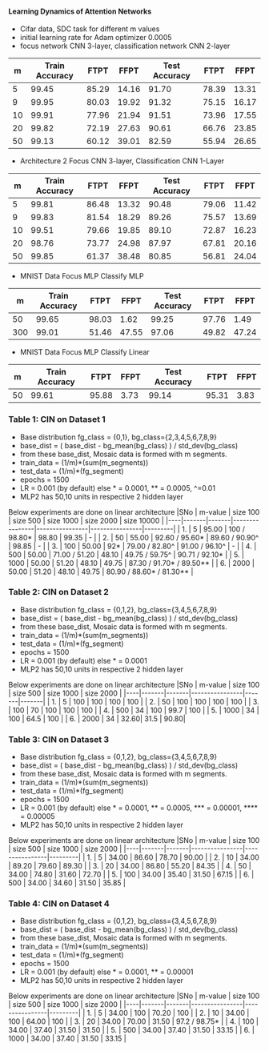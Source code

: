 #### Learning Dynamics of Attention Networks

- Cifar data, SDC task for different m values
- initial learning rate for Adam optimizer 0.0005
- focus network CNN 3-layer, classification network CNN 2-layer


| m  | Train Accuracy | FTPT  | FFPT  | Test Accuracy  | FTPT  | FFPT  |
| -  | -------------- | ----  | ---   | -------------- | ---   | ----  |
| 5  | 99.45          | 85.29 | 14.16 |  91.70         | 78.39 | 13.31 |
| 9  | 99.95          | 80.03 | 19.92 |  91.32         | 75.15 | 16.17 | 
| 10 | 99.91          | 77.96 | 21.94 |  91.51         | 73.96 | 17.55 |
| 20 | 99.82          | 72.19 | 27.63 |  90.61         | 66.76 | 23.85 |
| 50 | 99.13          | 60.12 | 39.01 |  82.59         | 55.94 | 26.65 |


- Architecture 2 Focus CNN 3-layer, Classification CNN 1-Layer

| m  | Train Accuracy | FTPT  | FFPT  | Test Accuracy  | FTPT  | FFPT  |
| -  | -------------- | ----  | ---   | -------------- | ---   | ----  |
| 5  | 99.81         | 86.48  | 13.32 |   90.48        | 79.06 | 11.42 |
| 9  | 99.83         | 81.54  | 18.29 |  89.26         | 75.57 | 13.69 | 
| 10 | 99.51         | 79.66  | 19.85 |  89.10         | 72.87 | 16.23 |
| 20 | 98.76         | 73.77  | 24.98 |  87.97         | 67.81 | 20.16 |
| 50 | 99.85         | 61.37  | 38.48 |  80.85         | 56.81 | 24.04 |


- MNIST Data Focus MLP Classify MLP

| m  | Train Accuracy | FTPT  | FFPT  | Test Accuracy  | FTPT  | FFPT  |
| -  | -------------- | ----  | ---   | -------------- | ---   | ----  |
|  50  |   99.65      | 98.03 | 1.62  |    99.25       | 97.76  | 1.49  |
| 300  |   99.01      | 51.46 | 47.55 |    97.06       | 49.82  | 47.24 |

- MNIST Data Focus MLP Classify Linear 

| m  | Train Accuracy | FTPT  | FFPT  | Test Accuracy  | FTPT  | FFPT  |
| -  | -------------- | ----  | ---   | -------------- | ---   | ----  |
| 50 |      99.61     | 95.88 | 3.73  |     99.14      | 95.31 | 3.83  |

### Table 1:  CIN on Dataset 1
- Base distribution fg_class = {0,1}, bg_class={2,3,4,5,6,7,8,9}
- base_dist = ( base_dist - bg_mean(bg_class) ) / std_dev(bg_class)
- from these base_dist, Mosaic data is formed with m segments.
- train_data = (1/m)\*(sum(m_segments))
- test_data = (1/m)\*(fg_segment)
- epochs = 1500
- LR = 0.001 (by default) else \* = 0.0001, \** = 0.0005, ^=0.01
- MLP2 has 50,10 units in respective 2 hidden layer

<!-- |SNo | m-value | Linear | MLP2 |
|----|----------|---------|-------|
| 1. | 5    | 98.80 | 96.30 / 98.80*  |
| 2. | 10   | 96.80 | 93.20 / 95.60* |
| 3. | 20   | 96.40 | 88.40 / 93.10** |
| 4. | 50   | 89.60 | 88.20 / 91.00** |
| 5. | 100  | 79.00 | 99.10 / 97.30* / 85.60** |
| 6. | 250  | 59.90 | 51.90 / 86.60* / 54.70**|
| 7. | 500  | 48.10 | 48.10 |
| 8. | 1000 | 48.10 | 48.10 | -->

Below experiments are done on linear architecture
|SNo | m-value | size 100 | size 500 | size 1000 | size 2000 | size 10000 |
|----|-------|-------|----------------|----------------|----------------|---------|
| 1. | 5     | 95.00 | 100 / 98.80*   | 98.80          | 99.35          | - |
| 2. | 50    | 55.00 | 92.60 / 95.60* | 89.60 / 90.90^ | 98.85          | - |
| 3. | 100   | 50.00 | 92*            | 79.00 / 82.80^ | 91.00 / 96.10^ | - |
| 4. | 500   | 50.00 | 71.00 / 51.20  | 48.10          | 49.75 / 59.75^ | 90.71 / 92.10* |
| 5. | 1000  | 50.00 | 51.20          | 48.10          | 49.75          | 87.30 / 91.70* / 89.50** |
| 6. | 2000  | 50.00 | 51.20          | 48.10          | 49.75          | 80.90 / 88.60* / 81.30** |


### Table 2:  CIN on Dataset 2
- Base distribution fg_class = {0,1,2}, bg_class={3,4,5,6,7,8,9}
- base_dist = ( base_dist - bg_mean(bg_class) ) / std_dev(bg_class)
- from these base_dist, Mosaic data is formed with m segments.
- train_data = (1/m)\*(sum(m_segments))
- test_data = (1/m)\*(fg_segment)
- epochs = 1500
- LR = 0.001 (by default) else \* = 0.0001
- MLP2 has 50,10 units in respective 2 hidden layer

<!-- |SNo | m-value | Linear | MLP2 |
|----|----------|---------|-------|
| 1. | 5    | 100 | 100 |
| 2. | 10   | 100 | 100 |
| 3. | 20   | 100 | 100 |
| 4. | 50   | 100 | 100 |
| 5. | 100  | 100 | 100 |
| 6. | 250  | 100 | 100 |
| 7. | 500  | 100 | 100 |
| 8. | 1000 | 64.50 | 68.50 |
| 9. | 2000 | 64.50 | 34.20 / 64.50* | -->

Below experiments are done on linear architecture
|SNo | m-value | size 100 | size 500 | size 1000 | size 2000 |
|----|-------|-------|----------------|-------|-------|
| 1. | 5     | 100 | 100  | 100  | 100  |
| 2. | 50    | 100 | 100  | 100  | 100  |
| 3. | 100   | 70  | 100  | 100  | 100  |
| 4. | 500   | 34  | 100  | 99.7 | 100  |
| 5. | 1000  | 34  | 100  | 64.5 | 100  |
| 6. | 2000  | 34  | 32.60| 31.5 | 90.80|

### Table 3:  CIN on Dataset 3
- Base distribution fg_class = {0,1,2}, bg_class={3,4,5,6,7,8,9}
- base_dist = ( base_dist - bg_mean(bg_class) ) / std_dev(bg_class)
- from these base_dist, Mosaic data is formed with m segments.
- train_data = (1/m)\*(sum(m_segments))
- test_data = (1/m)\*(fg_segment)
- epochs = 1500
- LR = 0.001 (by default) else \* = 0.0001, \** = 0.0005, \*** = 0.00001, \**** = 0.00005
- MLP2 has 50,10 units in respective 2 hidden layer

<!-- |SNo | m-value | Linear | MLP2 |
|----|----------|---------|-------|
| 1. | 5    | 81.80 | 96.30 / 49.40 / 83.00* / 76.70** |
| 2. | 10   | 81.00 | 71.90 / 84.10* / 69.70** |
| 3. | 20   | 56.80 | 33.90 / 49.70*** / 52**** |
| 4. | 50   | 31.70 | 31.70 |
| 5. | 100  | 31.50 | 33.00 |
| 6. | 1000 | 31.50 | 35.50 | -->
Below experiments are done on linear architecture
|SNo | m-value | size 100 | size 500 | size 1000 | size 2000 |
|----|-------|-------|----------------|----------------|---------|
| 1. | 5     | 34.00 | 86.60  | 78.70  | 90.00  | 
| 2. | 10    | 34.00 | 89.20  | 79.60  | 89.30  | 
| 3. | 20    | 34.00 | 86.80  | 55.20  | 84.35 |
| 4. | 50    | 34.00 | 74.80  | 31.60  | 72.70 | 
| 5. | 100   | 34.00 | 35.40  | 31.50  | 67.15 |
| 6. | 500   | 34.00 | 34.60  | 31.50  | 35.85 | 



### Table 4:  CIN on Dataset 4
- Base distribution fg_class = {0,1,2}, bg_class={3,4,5,6,7,8,9}
- base_dist = ( base_dist - bg_mean(bg_class) ) / std_dev(bg_class)
- from these base_dist, Mosaic data is formed with m segments.
- train_data = (1/m)\*(sum(m_segments))
- test_data = (1/m)\*(fg_segment)
- epochs = 1500
- LR = 0.001 (by default) else \* = 0.0001, \** = 0.00001
- MLP2 has 50,10 units in respective 2 hidden layer
<!-- 
|SNo | m-value | Linear | MLP2 |
|----|----------|---------|-------|
| 1. | 5    | 71.20 | 35.50 / 99.60* |
| 2. | 10   | 64.00 | 35.20 / 65.20** |
| 3. | 20   | 31.50 | 31.50 |
| 4. | 50   | 31.50 | 31.50 |
| 5. | 100  | 31.50 | 31.50 |
| 6. | 1000 | 31.50 | 31.50 | -->

Below experiments are done on linear architecture
|SNo | m-value | size 100 | size 500 | size 1000 | size 2000 |
|----|-------|-------|----------------|----------------|---------|
| 1. | 5     | 34.00 | 100    | 70.20  | 100   | 
| 2. | 10    | 34.00 | 100    | 64.00  | 100   | 
| 3. | 20    | 34.00 | 70.00  | 31.50  | 97.2 / 98.75* |
| 4. | 100   | 34.00 | 37.40  | 31.50  | 31.50 | 
| 5. | 500   | 34.00 | 37.40  | 31.50  | 33.15 |
| 6. | 1000  | 34.00 | 37.40  | 31.50  | 33.15 | 

